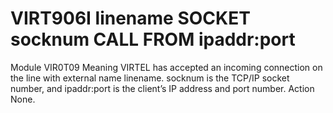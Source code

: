 # VIRT906I linename SOCKET socknum CALL FROM ipaddr:port
Module
    VIR0T09
Meaning
    VIRTEL has accepted an incoming connection on the line with external name linename. socknum is the TCP/IP socket number, and ipaddr:port is the client’s IP address and port number.
Action
    None.
